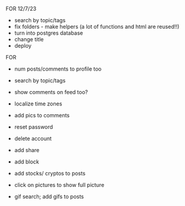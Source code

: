 FOR 12/7/23
- search by topic/tags
- fix folders - make helpers (a lot of functions and html are reused!!)
- turn into postgres database
- change title
- deploy

FOR 
- num posts/comments to profile too
- search by topic/tags
- show comments on feed too?
- localize time zones
- add pics to comments
- reset password 
- delete account

- add share
- add block
- add stocks/ cryptos to posts
- click on pictures to show full picture
- gif search; add gifs to posts
